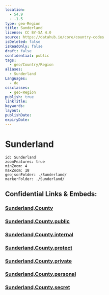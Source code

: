 ```yaml
---
location:
  - 54.9
  - -1.5
type: geo-Region
title: Sunderland
license: CC BY-SA 4.0
source: https://datahub.io/core/country-codes
isDeleted: false
isReadOnly: false
draft: false
confidential: public
tags:
  - geo/Country/Region
aliases:
  - Sunderland
Languages:
  - de
cssclasses:
  - geo-Region
publish: true
linkTitle:
keywords:
layout:
publishDate:
expiryDate:
---
```


# Sunderland

```leaflet
id: Sunderland
zoomFeatures: true 
minZoom: 4 
maxZoom: 18
geojsonFolder: ./Sunderland/
markerFolder: ./Sunderland/
```


## Confidential Links & Embeds: 

### [Sunderland,County](/_Standards/Earth/Continent/Europe/Europe~North/UK/England/Regions~England/North_East_England/Sunderland,County.md) 

### [Sunderland,County.public](/_public/Earth/Continent/Europe/Europe~North/UK/England/Regions~England/North_East_England/Sunderland,County.public.md) 

### [Sunderland,County.internal](/_internal/Earth/Continent/Europe/Europe~North/UK/England/Regions~England/North_East_England/Sunderland,County.internal.md) 

### [Sunderland,County.protect](/_protect/Earth/Continent/Europe/Europe~North/UK/England/Regions~England/North_East_England/Sunderland,County.protect.md) 

### [Sunderland,County.private](/_private/Earth/Continent/Europe/Europe~North/UK/England/Regions~England/North_East_England/Sunderland,County.private.md) 

### [Sunderland,County.personal](/_personal/Earth/Continent/Europe/Europe~North/UK/England/Regions~England/North_East_England/Sunderland,County.personal.md) 

### [Sunderland,County.secret](/_secret/Earth/Continent/Europe/Europe~North/UK/England/Regions~England/North_East_England/Sunderland,County.secret.md)

